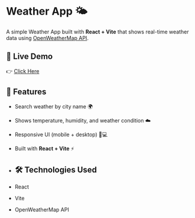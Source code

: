 # Weather App 🌤️

A simple Weather App built with **React + Vite** that shows real-time weather data using [OpenWeatherMap API](https://openweathermap.org/).
## 🔗 Live Demo
👉 [Click Here](https://sonamsrivastava555.github.io/Weather-App/) 

## 🚀 Features
- Search weather by city name 🌍
- Shows temperature, humidity, and weather condition ☁️
- Responsive UI (mobile + desktop) 📱💻
- Built with **React + Vite** ⚡

- ## 🛠️ Technologies Used
- React
- Vite
- OpenWeatherMap API
